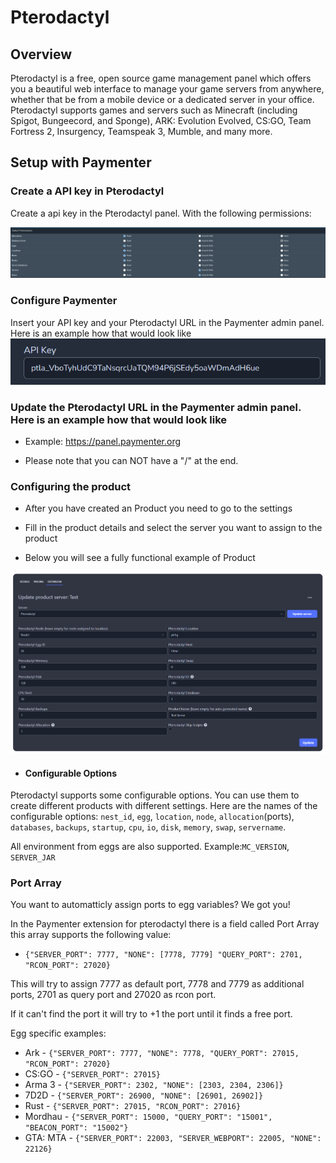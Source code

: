# Pterodactyl

## Overview

Pterodactyl is a free, open source game management panel which offers you a beautiful web interface to manage your game servers from anywhere, whether that be from a mobile device or a dedicated server in your office. Pterodactyl supports games and servers such as Minecraft (including Spigot, Bungeecord, and Sponge), ARK: Evolution Evolved, CS:GO, Team Fortress 2, Insurgency, Teamspeak 3, Mumble, and many more.

## Setup with Paymenter

### Create a API key in Pterodactyl

Create a api key in the Pterodactyl panel. With the following permissions:

![image](/assets/images/pterodactyl/pterodactyl.png)

### Configure Paymenter

Insert your API key and your Pterodactyl URL in the Paymenter admin panel. Here is an example how that would look like
![image](/assets/images/pterodactyl/apikey.png)

### Update the Pterodactyl URL in the Paymenter admin panel. Here is an example how that would look like

* Example: <https://panel.paymenter.org>

* Please note that you can NOT have a "/" at the end.

### Configuring the product

* After you have created an Product you need to go to the settings

* Fill in the product details and select the server you want to assign to the product

* Below you will see a fully functional example of Product

![image](/assets/images/pterodactyl/productsettingsexample2.png)

* #### Configurable Options

Pterodactyl supports some configurable options. You can use them to create different products with different settings. Here are the names of the configurable options:
`nest_id`, `egg`, `location`, `node`, `allocation`(ports), `databases`, `backups`, `startup`, `cpu`, `io`, `disk`, `memory`, `swap`, `servername`.

All environment from eggs are also supported. Example:`MC_VERSION`, `SERVER_JAR`

### Port Array

You want to automatticly assign ports to egg variables? We got you!

In the Paymenter extension for pterodactyl there is a field called Port Array this array supports the following value:

* `{"SERVER_PORT": 7777, "NONE": [7778, 7779] "QUERY_PORT": 2701, "RCON_PORT": 27020}`

This will try to assign 7777 as default port, 7778 and 7779 as additional ports, 2701 as query port and 27020 as rcon port.

If it can't find the port it will try to +1 the port until it finds a free port.

Egg specific examples:

* Ark - `{"SERVER_PORT": 7777, "NONE": 7778, "QUERY_PORT": 27015, "RCON_PORT": 27020}`
* CS:GO - `{"SERVER_PORT": 27015}`
* Arma 3 - `{"SERVER_PORT": 2302, "NONE": [2303, 2304, 2306]}`
* 7D2D - `{"SERVER_PORT": 26900, "NONE": [26901, 26902]}`
* Rust - `{"SERVER_PORT": 27015, "RCON_PORT": 27016}`
* Mordhau - `{"SERVER_PORT": 15000, "QUERY_PORT": "15001", "BEACON_PORT": "15002"}`
* GTA: MTA - `{"SERVER_PORT": 22003, "SERVER_WEBPORT": 22005, "NONE": 22126}`
